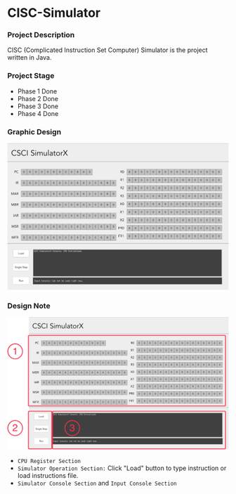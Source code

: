 # CISC-Simulator

### Project Description
CISC (Complicated Instruction Set Computer) Simulator is the project written in Java.
### Project Stage
- Phase 1 Done
- Phase 2 Done
- Phase 3 Done
- Phase 4 Done

### Graphic Design

![Graphic Design](https://github.com/EthanJoe/CISC-Simulator/blob/master/Design%20Material/<Design>CPU%20Simulator%20Phase%204.png)

### Design Note

![Instruction Note](https://github.com/EthanJoe/CISC-Simulator/blob/master/Design%20Material/<Design>Instruction%20Phase%204.png)

- `CPU Register Section`
- `Simulator Operation Section:` Click "Load" button to type instruction or load instructions file.
- `Simulator Console Section` and `Input Console Section`




